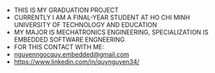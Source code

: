 * THIS IS MY GRADUATION PROJECT
* CURRENTLY I AM A FINAL-YEAR STUDENT AT HO CHI MINH UNIVERSITY OF TECHNOLOGY AND EDUCATION
* MY MAJOR IS MECHATRONICS ENGINEERING, SPECIALIZATION IS EMBEDDED SOFTWARE ENGNEERING
* FOR THIS CONTACT WITH ME:
* nguyenngocquy.embedded@gmail.com
* https://www.linkedin.com/in/quynguyen34/